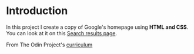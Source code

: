 # Introduction


In this project I create a copy of Google's homepage using **HTML and CSS**. You can look at it on this [Search results page](https://sinovic.github.io/google-results-page/).

From The Odin Project's [curriculum](http://www.theodinproject.com/web-development-101/html-css)